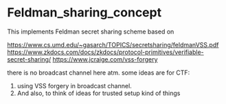 # Feldman_sharing_concept
This implements Feldman secret sharing scheme based on 

https://www.cs.umd.edu/~gasarch/TOPICS/secretsharing/feldmanVSS.pdf
https://www.zkdocs.com/docs/zkdocs/protocol-primitives/verifiable-secret-sharing/
https://www.jcraige.com/vss-forgery

there is no broadcast channel here atm. 
some ideas are for CTF: 
1. using VSS forgery in broadcast channel.
2. And also, to think of ideas for trusted setup kind of things
